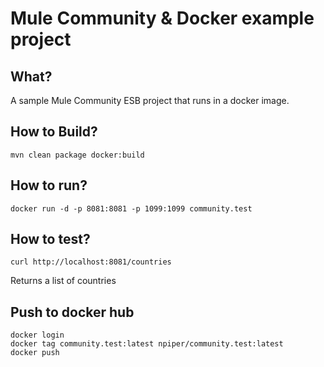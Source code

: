 # Mule Community & Docker example project

## What?

A sample Mule Community ESB project that runs in a docker image.

## How to Build?

```
mvn clean package docker:build
```

## How to run?

```
docker run -d -p 8081:8081 -p 1099:1099 community.test
```

## How to test?
```
curl http://localhost:8081/countries
```

Returns a list of countries

## Push to docker hub

```
docker login
docker tag community.test:latest npiper/community.test:latest
docker push
```
